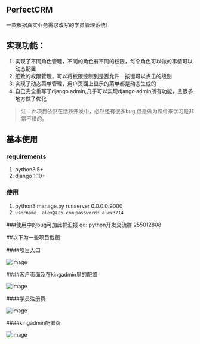 
## PerfectCRM

一款根据真实业务需求改写的学员管理系统!

## 实现功能：
1.  实现了不同角色管理，不同的角色有不同的权限，每个角色可以做的事情可以动态配置
2.  细致的权限管理，可以将权限控制到是否允许一按键可以点击的级别
3.  实现了动态菜单管理，用户页面上显示的菜单都是动态生成的
4.  自己完全重写了django admin,几乎可以实现django admin所有功能，且很多地方做了优化

>   注：此项目依然在活跃开发中，必然还有很多bug,但是做为课件来学习是非常不错的。





## 基本使用
### requirements
1. python3.5+
2. django 1.10+

### 使用
1. python3 manage.py runserver 0.0.0.0:9000
2. `username: alex@126.com`  `password: alex3714`

###使用中的bug可加此群汇报
qq: python开发交流群 255012808 

##以下为一些项目截图

####项目入口

![image](https://github.com/triaquae/PerfectCRM/blob/master/share/screeshots/portal.png)

####客户页面及在kingadmin里的配置

![image](https://github.com/triaquae/PerfectCRM/blob/master/share/screeshots/crm课件.png)


####学员注册页

![image](https://github.com/triaquae/PerfectCRM/blob/master/share/screeshots/stu_enroll.png)


####kingadmin配置页

![image](https://github.com/triaquae/PerfectCRM/blob/master/share/screeshots/king_admin.png)



